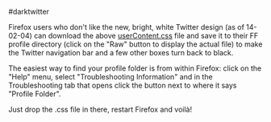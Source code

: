 #darktwitter

Firefox users who don't like the new, bright, white Twitter design (as of 14-02-04) can download the above [userContent.css](/userContent.css) file and save it to their FF profile directory (click on the "Raw" button to display the actual file) to make the Twitter navigation bar and a few other boxes turn back to black.

The easiest way to find your profile folder is from within Firefox: click on the "Help" menu, select "Troubleshooting Information" and in the Troubleshooting tab that opens click the button next to where it says "Profile Folder".

Just drop the .css file in there, restart Firefox and voilà!
